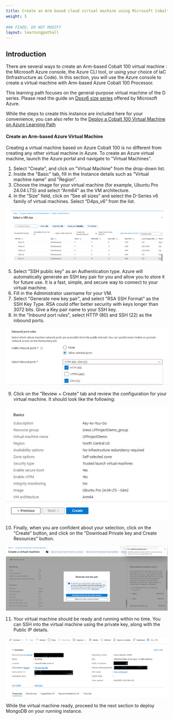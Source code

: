 ```yaml
---
title: Create an Arm based cloud virtual machine using Microsoft Cobalt 100 CPU 
weight: 3

### FIXED, DO NOT MODIFY
layout: learningpathall
---
```


## Introduction

There are several ways to create an Arm-based Cobalt 100 virtual machine : the Microsoft Azure console, the Azure CLI tool, or using your choice of IaC (Infrastructure as Code). In this section, you will use the Azure console to create a virtual machine with Arm-based Azure Cobalt 100 Processor. 

This learning path focuses on the general-purpose virtual machine of the D series. Please read the guide on [Dpsv6 size series](https://learn.microsoft.com/en-us/azure/virtual-machines/sizes/general-purpose/dpsv6-series) offered by Microsoft Azure.  

While the steps to create this instance are included here for your convenience, you can also refer to the [Deploy a Cobalt 100 Virtual Machine on Azure Learning Path](/learning-paths/servers-and-cloud-computing/cobalt/)

#### Create an Arm-based Azure Virtual Machine 

Creating a virtual machine based on Azure Cobalt 100 is no different from creating any other virtual machine in Azure. To create an Azure virtual machine, launch the Azure portal and navigate to "Virtual Machines".
1. Select "Create", and click on "Virtual Machine" from the drop-down list.
2. Inside the "Basic" tab, fill in the Instance details such as "Virtual machine name" and "Region".
3. Choose the image for your virtual machine (for example, Ubuntu Pro 24.04 LTS) and select “Arm64” as the VM architecture.
4. In the “Size” field, click on “See all sizes” and select the D-Series v6 family of virtual machines. Select “D4ps_v6” from the list.

![Azure portal VM creation — Azure Cobalt 100 Arm64 virtual machine (D4ps_v6) alt-text#center](images/instance.png "Figure 1: Select the D-Series v6 family of virtual machines")

5. Select "SSH public key" as an Authentication type. Azure will automatically generate an SSH key pair for you and allow you to store it for future use. It is a fast, simple, and secure way to connect to your virtual machine.
6. Fill in the Administrator username for your VM.
7. Select "Generate new key pair", and select "RSA SSH Format" as the SSH Key Type. RSA could offer better security with keys longer than 3072 bits. Give a Key pair name to your SSH key.
8. In the "Inbound port rules", select HTTP (80) and SSH (22) as the inbound ports.

![Azure portal VM creation — Azure Cobalt 100 Arm64 virtual machine (D4ps_v6) alt-text#center](images/instance1.png "Figure 2: Allow inbound port rules")

9. Click on the "Review + Create" tab and review the configuration for your virtual machine. It should look like the following:

![Azure portal VM creation — Azure Cobalt 100 Arm64 virtual machine (D4ps_v6) alt-text#center](images/ubuntu-pro.png "Figure 3: Review and Create an Azure Cobalt 100 Arm64 VM")

10. Finally, when you are confident about your selection, click on the "Create" button, and click on the "Download Private key and Create Resources" button.

![Azure portal VM creation — Azure Cobalt 100 Arm64 virtual machine (D4ps_v6) alt-text#center](images/instance4.png "Figure 4: Download Private key and Create Resources")

11. Your virtual machine should be ready and running within no time. You can SSH into the virtual machine using the private key, along with the Public IP details.

![Azure portal VM creation — Azure Cobalt 100 Arm64 virtual machine (D4ps_v6) alt-text#center](images/final-vm.png "Figure 5: VM deployment confirmation in Azure portal")

While the virtual machine ready, proceed to the next section to deploy MongoDB on your running instance.
